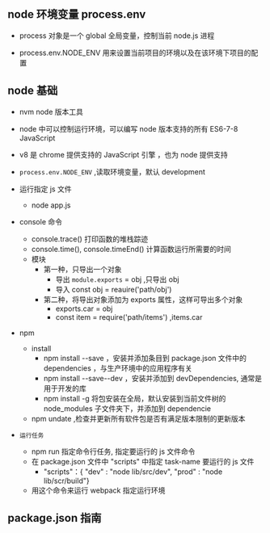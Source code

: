 ## node 环境变量 process.env
- process 对象是一个 global 全局变量，控制当前 node.js 进程
* process.env.NODE_ENV 用来设置当前项目的环境以及在该环境下项目的配置

## node 基础
+ nvm node 版本工具
+ node 中可以控制运行环境，可以编写 node 版本支持的所有 ES6-7-8 JavaScript
+ v8 是 chrome 提供支持的 JavaScript 引擎 ，也为 node 提供支持
+ `process.env.NODE_ENV` ,读取环境变量，默认 development
+ 运行指定 js 文件
  + node app.js
+ console 命令
  + console.trace()  打印函数的堆栈踪迹
  + console.time(), console.timeEnd() 计算函数运行所需要的时间
  + 模块
    + 第一种，只导出一个对象
      + 导出 `module.exports` = obj ,只导出 obj
      + 导入 const obj = reauire('path/obj')
    + 第二种，将导出对象添加为 exports 属性，这样可导出多个对象
      + exports.car = obj
      + const item = require('path/items') ,items.car
+ npm
  + install
    + npm install --save ，安装并添加条目到 package.json 文件中的 dependencies ，与生产环境中的应用程序有关
    + npm install --save--dev ，安装并添加到 devDependencies, 通常是用于开发的库
    + npm install -g 将包安装在全局，默认安装到当前文件树的 node_modules 子文件夹下，并添加到 dependencie
  + npm undate ,检查并更新所有软件包是否有满足版本限制的更新版本

+ `运行任务`
  +  npm run <task-name> 指定命令行任务, 指定要运行的 js 文件命令
    + 在 package.json 文件中 "scripts" 中指定 task-name 要运行的 js 文件
      + "scripts"：{ "dev" : "node lib/src/dev", "prod" : "node lib/scr/build"}
    + 用这个命令来运行 webpack 指定运行环境

## package.json 指南
